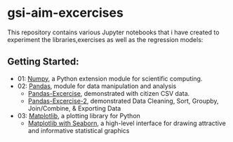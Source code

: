 # gsi-aim-excercises

This repository contains various Jupyter notebooks that i have created to experiment the libraries,exercises as well as the regression models:

## Getting Started:

- 01: [Numpy](https://github.ibm.com/vasinter/gsi-aim-excercises/blob/master/01.%20Numpy/Numpy-Basics.ipynb), a Python extension module for scientific computing.
- 02: [Pandas](https://github.ibm.com/vasinter/gsi-aim-excercises/blob/master/02.%20Pandas/Pandas-Basics.ipynb), module for data manipulation and analysis
  - [Pandas-Excercise](https://github.ibm.com/vasinter/gsi-aim-excercises/blob/master/02.%20Pandas/Excercise/Pandas-excercise.ipynb), demonstrated with citizen CSV data.
  - [Pandas-Excercise-2](https://github.ibm.com/vasinter/gsi-aim-excercises/blob/master/02.%20Pandas/Excercise%202/Excercise%202.ipynb), demonstrated Data Cleaning, Sort, Groupby, Join/Combine, & Exporting Data
- 03: [Matplotlib](https://github.ibm.com/vasinter/gsi-aim-excercises/blob/master/03.%20Matplotlib/Matplotlib-Basics.ipynb), a plotting library for Python 
  - [Matplotlib with Seaborn](https://github.ibm.com/vasinter/gsi-aim-excercises/blob/master/03.%20Matplotlib/Matplotlib%20with%20Seaborn.ipynb), a high-level interface for drawing attractive and informative statistical graphics
